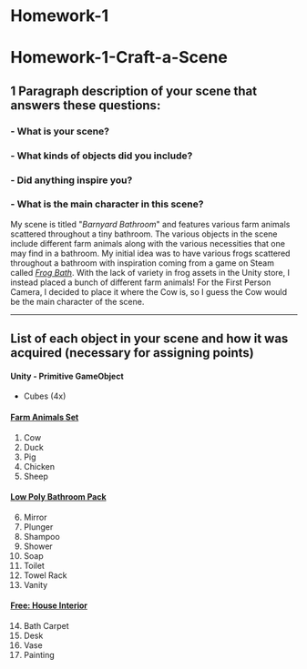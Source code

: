 # Homework-1
# Homework-1-Craft-a-Scene
## 1 Paragraph description of your scene that answers these questions:
### - What is your scene?
### - What kinds of objects did you include?
### - Did anything inspire you?
### - What is the main character in this scene?

My scene is titled "*Barnyard Bathroom*" and features various farm animals scattered throughout
a tiny bathroom. The various objects in the scene include different farm animals along with the
various necessities that one may find in a bathroom. My initial idea was to have various frogs
scattered throughout a bathroom with inspiration coming from a game on Steam called *[Frog Bath](https://store.steampowered.com/app/1283630/Frog_Bath/)*.
With the lack of variety in frog assets in the Unity store, I instead placed a bunch of different
farm animals! For the First Person Camera, I decided to place it where the Cow is, so I guess
the Cow would be the main character of the scene.

---

## List of each object in your scene and how it was acquired (necessary for assigning points)
#### Unity - Primitive GameObject
- Cubes (4x)
#### [Farm Animals Set](https://assetstore.unity.com/packages/3d/farm-animals-set-97945)
1. Cow
2. Duck
3. Pig
4. Chicken
5. Sheep
#### [Low Poly Bathroom Pack](https://assetstore.unity.com/packages/3d/props/interior/low-poly-bathroom-pack-88291)
6. Mirror
7. Plunger
8. Shampoo
9. Shower
10. Soap
11. Toilet
12. Towel Rack
13. Vanity
#### [Free: House Interior](https://assetstore.unity.com/packages/3d/props/interior/free-house-interior-223416)
14. Bath Carpet
15. Desk
16. Vase
17. Painting
